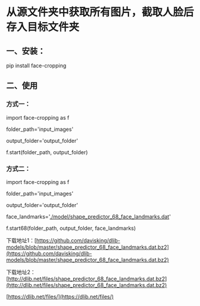 # 从源文件夹中获取所有图片，截取人脸后存入目标文件夹

## 一、安装：

pip install face-cropping

## 二、使用

### 方式一：

import face-cropping as f

folder_path='input_images'

output_folder='output_folder'

f.start(folder_path, output_folder)

### 方式二：

import face-cropping as f

folder_path='input_images'

output_folder='output_folder'

face_landmarks='[./model/shape_predictor_68_face_landmarks.dat](https://github.com/davisking/dlib-models/blob/master/shape_predictor_68_face_landmarks.dat.bz2 "下载dat文件")'

f.start68(folder_path, output_folder, face_landmarks)

下载地址1：[https://github.com/davisking/dlib-models/blob/master/shape_predictor_68_face_landmarks.dat.bz2](https://github.com/davisking/dlib-models/blob/master/shape_predictor_68_face_landmarks.dat.bz2)

下载地址2：[http://dlib.net/files/shape_predictor_68_face_landmarks.dat.bz2](http://dlib.net/files/shape_predictor_68_face_landmarks.dat.bz2)

[https://dlib.net/files/](https://dlib.net/files/)
